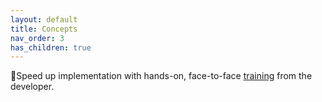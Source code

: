 ```yaml
---
layout: default
title: Concepts
nav_order: 3
has_children: true
---
```


🚀Speed up implementation with hands-on, face-to-face [training](https://www.jube.io/training) from the developer.